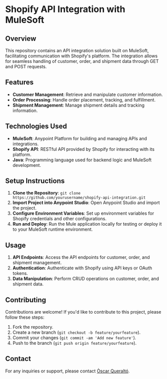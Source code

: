 # Shopify API Integration with MuleSoft

## Overview
This repository contains an API integration solution built on MuleSoft, facilitating communication with Shopify's platform. The integration allows for seamless handling of customer, order, and shipment data through GET and POST requests.

## Features
- **Customer Management**: Retrieve and manipulate customer information.
- **Order Processing**: Handle order placement, tracking, and fulfillment.
- **Shipment Management**: Manage shipment details and tracking information.

## Technologies Used
- **MuleSoft**: Anypoint Platform for building and managing APIs and integrations.
- **Shopify API**: RESTful API provided by Shopify for interacting with its platform.
- **Java**: Programming language used for backend logic and MuleSoft development.

## Setup Instructions
1. **Clone the Repository**: `git clone https://github.com/yourusername/shopify-api-integration.git`
2. **Import Project into Anypoint Studio**: Open Anypoint Studio and import the project.
3. **Configure Environment Variables**: Set up environment variables for Shopify credentials and other configurations.
4. **Run and Deploy**: Run the Mule application locally for testing or deploy it to your MuleSoft runtime environment.

## Usage
1. **API Endpoints**: Access the API endpoints for customer, order, and shipment management.
2. **Authentication**: Authenticate with Shopify using API keys or OAuth tokens.
3. **Data Manipulation**: Perform CRUD operations on customer, order, and shipment data.

## Contributing
Contributions are welcome! If you'd like to contribute to this project, please follow these steps:
1. Fork the repository.
2. Create a new branch (`git checkout -b feature/yourfeature`).
3. Commit your changes (`git commit -am 'Add new feature'`).
4. Push to the branch (`git push origin feature/yourfeature`).

## Contact
For any inquiries or support, please contact [Òscar Queraltó](mailto:carosda@uoc.edu).
